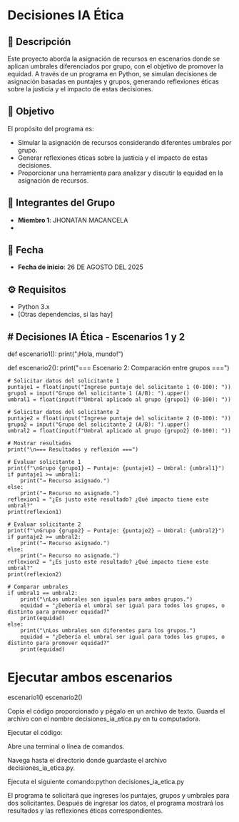 # Decisiones IA Ética

## 📘 Descripción

Este proyecto aborda la asignación de recursos en escenarios donde se aplican umbrales diferenciados por grupo, con el objetivo de promover la equidad. A través de un programa en Python, se simulan decisiones de asignación basadas en puntajes y grupos, generando reflexiones éticas sobre la justicia y el impacto de estas decisiones.

## 🎯 Objetivo

El propósito del programa es:

- Simular la asignación de recursos considerando diferentes umbrales por grupo.
- Generar reflexiones éticas sobre la justicia y el impacto de estas decisiones.
- Proporcionar una herramienta para analizar y discutir la equidad en la asignación de recursos.

## 👥 Integrantes del Grupo

- **Miembro 1**: JHONATAN MACANCELA
-

## 📅 Fecha

- **Fecha de inicio**: 26 DE AGOSTO DEL 2025

## ⚙️ Requisitos

- Python 3.x
- [Otras dependencias, si las hay]

## # Decisiones IA Ética - Escenarios 1 y 2

def escenario1():
    print("¡Hola, mundo!")

def escenario2():
    print("=== Escenario 2: Comparación entre grupos ===")
    
    # Solicitar datos del solicitante 1
    puntaje1 = float(input("Ingrese puntaje del solicitante 1 (0-100): "))
    grupo1 = input("Grupo del solicitante 1 (A/B): ").upper()
    umbral1 = float(input(f"Umbral aplicado al grupo {grupo1} (0-100): "))
    
    # Solicitar datos del solicitante 2
    puntaje2 = float(input("Ingrese puntaje del solicitante 2 (0-100): "))
    grupo2 = input("Grupo del solicitante 2 (A/B): ").upper()
    umbral2 = float(input(f"Umbral aplicado al grupo {grupo2} (0-100): "))
    
    # Mostrar resultados
    print("\n=== Resultados y reflexión ===")
    
    # Evaluar solicitante 1
    print(f"\nGrupo {grupo1} – Puntaje: {puntaje1} – Umbral: {umbral1}")
    if puntaje1 >= umbral1:
        print("→ Recurso asignado.")
    else:
        print("→ Recurso no asignado.")
    reflexion1 = "¿Es justo este resultado? ¿Qué impacto tiene este umbral?"
    print(reflexion1)
    
    # Evaluar solicitante 2
    print(f"\nGrupo {grupo2} – Puntaje: {puntaje2} – Umbral: {umbral2}")
    if puntaje2 >= umbral2:
        print("→ Recurso asignado.")
    else:
        print("→ Recurso no asignado.")
    reflexion2 = "¿Es justo este resultado? ¿Qué impacto tiene este umbral?"
    print(reflexion2)
    
    # Comparar umbrales
    if umbral1 == umbral2:
        print("\nLos umbrales son iguales para ambos grupos.")
        equidad = "¿Debería el umbral ser igual para todos los grupos, o distinto para promover equidad?"
        print(equidad)
    else:
        print("\nLos umbrales son diferentes para los grupos.")
        equidad = "¿Debería el umbral ser igual para todos los grupos, o distinto para promover equidad?"
        print(equidad)

# Ejecutar ambos escenarios
escenario1()
escenario2()

Copia el código proporcionado y pégalo en un archivo de texto. Guarda el archivo con el nombre decisiones_ia_etica.py en tu computadora.

Ejecutar el código:

Abre una terminal o línea de comandos.

Navega hasta el directorio donde guardaste el archivo decisiones_ia_etica.py.

Ejecuta el siguiente comando:python decisiones_ia_etica.py

El programa te solicitará que ingreses los puntajes, grupos y umbrales para dos solicitantes. Después de ingresar los datos, el programa mostrará los resultados y las reflexiones éticas correspondientes.